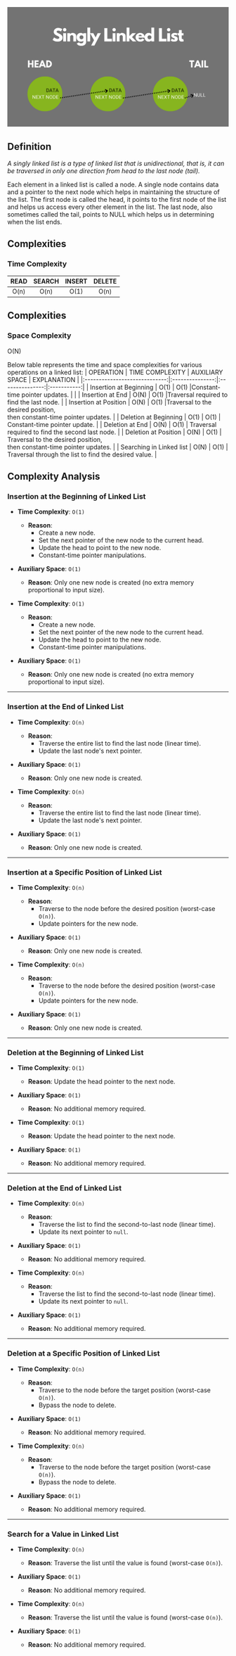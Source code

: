 ![List Structure](./singly-linked-list.png)

## Definition

<i>A singly linked list is a type of linked list that is unidirectional, that is,
it can be traversed in only one direction from head to the last node (tail).</i>


Each element in a linked list is called a node. A single node contains data and a pointer 
to the next node which helps in maintaining the structure of the list. The first node is called the head,
it points to the first node of the list and helps us access every other element in the list. 
The last node, also sometimes called the tail, points to NULL which helps us in determining when the list ends.


## Complexities

### Time Complexity

| READ | SEARCH | INSERT | DELETE |
| :--: | :----: | :----: | :----: |
| O(n) |  O(n)  |  O(1)  |  O(n)  |

## Complexities

### Space Complexity

O(N)


Below table represents the time and space complexities for various operations on a linked list:
| OPERATION | TIME COMPLEXITY | AUXILIARY SPACE | EXPLANATION |
|:-----------------------------:|:---------------:|:---------------:|:-----------:|
| Insertion at Beginning | O(1) | O(1) |Constant-time pointer updates. | |
| Insertion at End | O(N) | O(1) |Traversal required to find the last node. |
| Insertion at Position | O(N) | O(1) |Traversal to the desired position,<br>then constant-time pointer updates. |
| Deletion at Beginning | O(1) | O(1) | Constant-time pointer update. |
| Deletion at End | O(N) | O(1) | Traversal required to find the second last node. |
| Deletion at Position | O(N) | O(1) | Traversal to the desired position,<br>then constant-time pointer updates. |
| Searching in Linked list | O(N) | O(1) | Traversal through the list to find the desired value. |


## Complexity Analysis

### Insertion at the Beginning of Linked List

- **Time Complexity**: `O(1)`

  - **Reason**:
    - Create a new node.
    - Set the next pointer of the new node to the current head.
    - Update the head to point to the new node.
    - Constant-time pointer manipulations.

- **Auxiliary Space**: `O(1)`
  - **Reason**: Only one new node is created (no extra memory proportional to input size).
- **Time Complexity**: `O(1)`  
  - **Reason**:  
    - Create a new node.  
    - Set the next pointer of the new node to the current head.  
    - Update the head to point to the new node.  
    - Constant-time pointer manipulations.  

- **Auxiliary Space**: `O(1)`  
  - **Reason**: Only one new node is created (no extra memory proportional to input size).  

---

### Insertion at the End of Linked List

- **Time Complexity**: `O(n)`

  - **Reason**:
    - Traverse the entire list to find the last node (linear time).
    - Update the last node's next pointer.

- **Auxiliary Space**: `O(1)`
  - **Reason**: Only one new node is created.
- **Time Complexity**: `O(n)`  
  - **Reason**:  
    - Traverse the entire list to find the last node (linear time).  
    - Update the last node's next pointer.  

- **Auxiliary Space**: `O(1)`  
  - **Reason**: Only one new node is created.  

---

### Insertion at a Specific Position of Linked List

- **Time Complexity**: `O(n)`

  - **Reason**:
    - Traverse to the node before the desired position (worst-case `O(n)`).
    - Update pointers for the new node.

- **Auxiliary Space**: `O(1)`
  - **Reason**: Only one new node is created.
- **Time Complexity**: `O(n)`  
  - **Reason**:  
    - Traverse to the node before the desired position (worst-case `O(n)`).  
    - Update pointers for the new node.  

- **Auxiliary Space**: `O(1)`  
  - **Reason**: Only one new node is created.  

---

### Deletion at the Beginning of Linked List

- **Time Complexity**: `O(1)`

  - **Reason**: Update the head pointer to the next node.

- **Auxiliary Space**: `O(1)`
  - **Reason**: No additional memory required.
- **Time Complexity**: `O(1)`  
  - **Reason**: Update the head pointer to the next node.  

- **Auxiliary Space**: `O(1)`  
  - **Reason**: No additional memory required.  

---

### Deletion at the End of Linked List

- **Time Complexity**: `O(n)`

  - **Reason**:
    - Traverse the list to find the second-to-last node (linear time).
    - Update its next pointer to `null`.

- **Auxiliary Space**: `O(1)`
  - **Reason**: No additional memory required.
- **Time Complexity**: `O(n)`  
  - **Reason**:  
    - Traverse the list to find the second-to-last node (linear time).  
    - Update its next pointer to `null`.  

- **Auxiliary Space**: `O(1)`  
  - **Reason**: No additional memory required.  

---

### Deletion at a Specific Position of Linked List

- **Time Complexity**: `O(n)`

  - **Reason**:
    - Traverse to the node before the target position (worst-case `O(n)`).
    - Bypass the node to delete.

- **Auxiliary Space**: `O(1)`
  - **Reason**: No additional memory required.
- **Time Complexity**: `O(n)`  
  - **Reason**:  
    - Traverse to the node before the target position (worst-case `O(n)`).  
    - Bypass the node to delete.  

- **Auxiliary Space**: `O(1)`  
  - **Reason**: No additional memory required.  

---

### Search for a Value in Linked List

- **Time Complexity**: `O(n)`

  - **Reason**: Traverse the list until the value is found (worst-case `O(n)`).

- **Auxiliary Space**: `O(1)`
  - **Reason**: No additional memory required.
- **Time Complexity**: `O(n)`  
  - **Reason**: Traverse the list until the value is found (worst-case `O(n)`).  

- **Auxiliary Space**: `O(1)`  
  - **Reason**: No additional memory required.  
